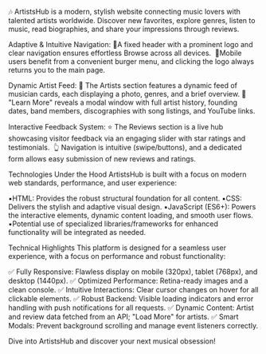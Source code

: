 🎶 ArtistsHub is a modern, stylish website connecting music lovers with talented
artists worldwide. Discover new favorites, explore genres, listen to music, read
biographies, and share your impressions through reviews.

Adaptive & Intuitive Navigation: 📌A fixed header with a prominent logo and
clear navigation ensures effortless Browse across all devices.  📱Mobile users
benefit from a convenient burger menu, and clicking the logo always returns you
to the main page.

Dynamic Artist Feed: 🎤 The Artists section features a dynamic feed of musician
cards, each displaying a photo, genres, and a brief overview. 🔎 "Learn More"
reveals a modal window with full artist history, founding dates, band members,
discographies with song listings, and YouTube links.

Interactive Feedback System: ⭐️ The Reviews section is a live hub showcasing
visitor feedback via an engaging slider with star ratings and testimonials.  👆
Navigation is intuitive (swipe/buttons), and a dedicated form allows easy
submission of new reviews and ratings.

Technologies Under the Hood ArtistsHub is built with a focus on modern web
standards, performance, and user experience:

▪️HTML: Provides the robust structural foundation for all content. ▪️CSS:
Delivers the stylish and adaptive visual design. ▪️JavaScript (ES6+): Powers the
interactive elements, dynamic content loading, and smooth user flows.
▪️Potential use of specialized libraries/frameworks for enhanced functionality
will be integrated as needed.

Technical Highlights This platform is designed for a seamless user experience,
with a focus on performance and robust functionality:

✅ Fully Responsive: Flawless display on mobile (320px), tablet (768px), and
desktop (1440px). ✅ Optimized Performance: Retina-ready images and a clean
console. ✅ Intuitive Interactions: Clear cursor changes on hover for all
clickable elements. ✅ Robust Backend: Visible loading indicators and error
handling with push notifications for all requests. ✅ Dynamic Content: Artist
and review data fetched from an API; "Load More" for artists. ✅ Smart Modals:
Prevent background scrolling and manage event listeners correctly.

Dive into ArtistsHub and discover your next musical obsession!
